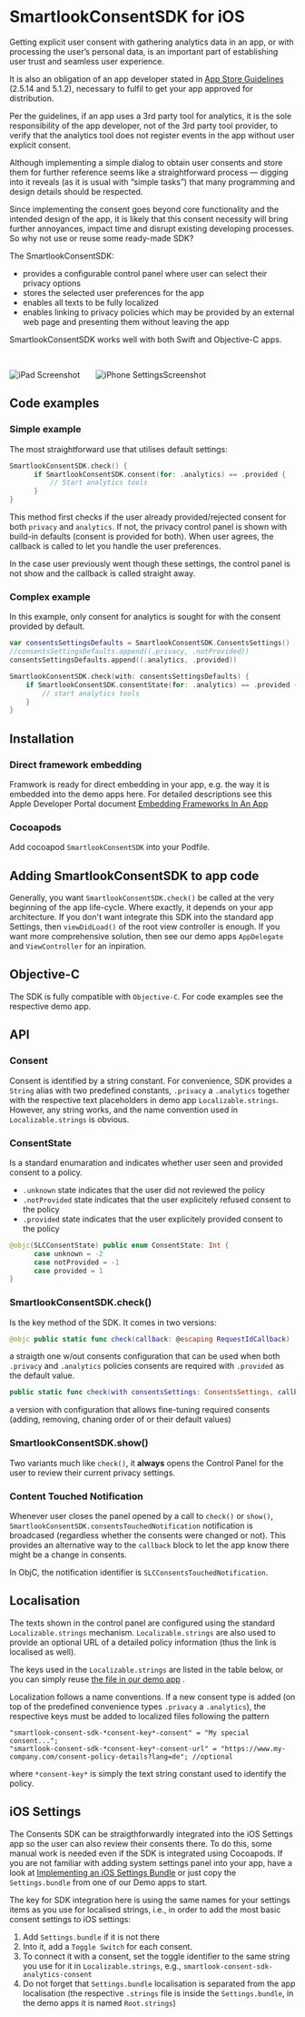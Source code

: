 # SmartlookConsentSDK for iOS

Getting explicit user consent with gathering analytics data in an app, or with processing the user’s personal data, is an important part of establishing user trust and seamless user experience.

It is also an obligation of an app developer stated in [App Store Guidelines](https://developer.apple.com/app-store/review/guidelines/) (2.5.14 and 5.1.2), necessary to fulfil to get your app approved for distribution.

Per the guidelines, if an app uses a 3rd party tool for analytics, it is the sole responsibility of the app developer, not of the 3rd party tool provider, to verify that the analytics tool does not register events in the app without user explicit consent.

Although implementing a simple dialog to obtain user consents and store them for further reference seems like a straightforward process — digging into it reveals (as it is usual with “simple tasks”) that many programming and design details should be respected. 

Since implementing the consent goes beyond core functionality and the intended design of the app, it is likely that this consent necessity will bring further annoyances, impact time and disrupt existing developing processes. 
So why not use or reuse some ready-made SDK?

The SmartlookConsentSDK:
- provides a configurable control panel where user can select their privacy options
- stores the selected user preferences for the app
- enables all texts to be fully localized 
- enables linking to privacy policies which may be provided by an external web page and presenting them without leaving the app

SmartlookConsentSDK works well with both Swift and Objective-C apps.

&nbsp;
&nbsp;


  ![iPad Screenshot](https://github.com/smartlook/ios-consent-sdk/raw/master/readme-media/SmartlookConsentSDKDemo2.gif) &nbsp;&nbsp;&nbsp;&nbsp;&nbsp;  ![iPhone SettingsScreenshot](https://github.com/smartlook/ios-consent-sdk/raw/master/readme-media/ConsentSDK-Settings.png)  

## Code examples
### Simple example 
The most straightforward use that utilises default settings:
```swift
SmartlookConsentSDK.check() {
      if SmartlookConsentSDK.consent(for: .analytics) == .provided {
          // Start analytics tools
      }
}
```

This method first checks if the user already provided/rejected consent for both `privacy` and `analytics`. If not, the privacy control panel is shown with build-in defaults (consent is provided for both). When user agrees, the callback is called to let you handle the user preferences. 

In the case user previously went though these settings, the control panel is not show and the callback is called straight away.

### Complex example 

In this example, only consent for analytics is sought for with the consent provided by default.

```swift
var consentsSettingsDefaults = SmartlookConsentSDK.ConsentsSettings()
//consentsSettingsDefaults.append((.privacy, .notProvided)) 
consentsSettingsDefaults.append((.analytics, .provided))

SmartlookConsentSDK.check(with: consentsSettingsDefaults) {
    if SmartlookConsentSDK.consentState(for: .analytics) == .provided {
        // start analytics tools
    }
}
```

## Installation

### Direct framework embedding
Framwork is ready for direct embedding in your app, e.g. the way it is embedded into the demo apps here. For detailed descriptions see this Apple Developer Portal document [Embedding Frameworks In An App](https://developer.apple.com/library/archive/technotes/tn2435/_index.html)

### Cocoapods
Add cocoapod `SmartlookConsentSDK` into your Podfile.

## Adding SmartlookConsentSDK to app code

Generally, you want `SmartlookConsentSDK.check()` be called at the very beginning of the app life-cycle. Where exactly, it depends on your app architecture. If you don't want integrate this SDK into the standard app Settings, then `viewDidLoad()` of the root view controller is enough. If you want more comprehensive solution, then see our demo apps `AppDelegate` and `ViewController` for an inpiration.

## Objective-C
The SDK is fully compatible with `Objective-C`. For code examples see the respective demo app.

## API

### Consent
Consent is identified by a string constant. For convenience, SDK provides a `String` alias with two predefined constants, `.privacy` a `.analytics` together with the respective text placeholders in demo app `Localizable.strings`. However, any string works, and the name convention used in `Localizable.strings` is obvious.

### ConsentState
Is a standard enumaration and indicates whether user seen and provided consent to a policy.
- `.unknown` state indicates that the user did not reviewed the policy
- `.notProvided` state indicates that the user explicitely refused consent to the policy
- `.provided` state indicates that the user explicitely provided consent to the policy 
```swift
@objc(SLCConsentState) public enum ConsentState: Int {
      case unknown = -2
      case notProvided = -1
      case provided = 1
}
```
### SmartlookConsentSDK.check()
Is the key method of the SDK. It comes in two versions:

```swift
@objc public static func check(callback: @escaping RequestIdCallback)
``` 
a straigth one w/out consents configuration that can be used when both `.privacy` and `.analytics` policies consents are required with `.provided` as the default value. 

```swift
public static func check(with consentsSettings: ConsentsSettings, callback: @escaping RequestIdCallback)
```  
a version with configuration that allows fine-tuning required consents (adding, removing, chaning order of or their default values) 

### SmartlookConsentSDK.show()
Two variants much like `check()`, it **always** opens the Control Panel for the user to review their current privacy settings.

### Content Touched Notification
Whenever user closes the panel opened by a call to `check()` or `show()`, `SmartlookConsentSDK.consentsTouchedNotification` notification is broadcased (regardless whether the consents were changed or not). This provides an alternative way to the `callback` block to let the app know there might be a change in consents.

In ObjC, the notification identifier is `SLCConsentsTouchedNotification`.

## Localisation
The texts shown in the control panel are configured using the standard `Localizable.strings` mechanism. `Localizable.strings`  are also used to provide an optional URL of a detailed policy information (thus the link is localised as well).

The keys used in the `Localizable.strings` are listed in the table below, or you can simply reuse [the file in our demo app](https://github.com/smartlook/ios-consent-sdk/raw/master/Consents%20Demo/ConsentsDemo/Base.lproj/Localizable.strings) .

Localization follows a name conventions. If a new consent type is added (on top of the predefined convenience types `.privacy` a `.analytics`), the respective keys must be added to localized files following the pattern

```
"smartlook-consent-sdk-*consent-key*-consent" = "My special consent...";
"smartlook-consent-sdk-*consent-key*-consent-url" = "https://www.my-company.com/consent-policy-details?lang=de"; //optional
```

where `*consent-key*` is simply the text string constant used to identify the policy.

## iOS Settings

The Consents SDK can be straigthforwardly integrated into the iOS Settings app so the user can also review their consents there. To do this, some manual work is needed even if the SDK is integrated using Cocoapods. If you are not familiar with adding system settings panel into your app, have a look at [Implementing an iOS Settings Bundle](https://developer.apple.com/library/archive/documentation/Cocoa/Conceptual/UserDefaults/Preferences/Preferences.html) or just copy the `Settings.bundle` from one of our Demo apps to start.

The key for SDK integration here is using the same names for your settings items as you use for localised strings, i.e., in order to add the most basic consent settings to iOS settings:

1. Add `Settings.bundle` if it is not there
2. Into it, add a `Toggle Switch` for each consent.
3. To connect it with a consent, set the toggle identifier to the same string you use for it in `Localizable.strings`, e.g., `smartlook-consent-sdk-analytics-consent`
4. Do not forget that `Settings.bundle` localisation is separated from the app localisation (the respective `.strings` file is inside the `Settings.bundle`, in the demo apps it is named `Root.strings`) 
